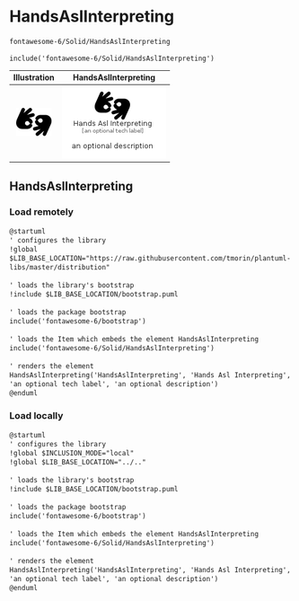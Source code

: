# HandsAslInterpreting


```text
fontawesome-6/Solid/HandsAslInterpreting
```

```text
include('fontawesome-6/Solid/HandsAslInterpreting')
```



| Illustration | HandsAslInterpreting |
| :---: | :---: |
| ![illustration for Illustration](../../fontawesome-6/Solid/HandsAslInterpreting.png) | ![illustration for HandsAslInterpreting](../../fontawesome-6/Solid/HandsAslInterpreting.Local.png) |




## HandsAslInterpreting

### Load remotely
```plantuml
@startuml
' configures the library
!global $LIB_BASE_LOCATION="https://raw.githubusercontent.com/tmorin/plantuml-libs/master/distribution"

' loads the library's bootstrap
!include $LIB_BASE_LOCATION/bootstrap.puml

' loads the package bootstrap
include('fontawesome-6/bootstrap')

' loads the Item which embeds the element HandsAslInterpreting
include('fontawesome-6/Solid/HandsAslInterpreting')

' renders the element
HandsAslInterpreting('HandsAslInterpreting', 'Hands Asl Interpreting', 'an optional tech label', 'an optional description')
@enduml
```

### Load locally
```plantuml
@startuml
' configures the library
!global $INCLUSION_MODE="local"
!global $LIB_BASE_LOCATION="../.."

' loads the library's bootstrap
!include $LIB_BASE_LOCATION/bootstrap.puml

' loads the package bootstrap
include('fontawesome-6/bootstrap')

' loads the Item which embeds the element HandsAslInterpreting
include('fontawesome-6/Solid/HandsAslInterpreting')

' renders the element
HandsAslInterpreting('HandsAslInterpreting', 'Hands Asl Interpreting', 'an optional tech label', 'an optional description')
@enduml
```

